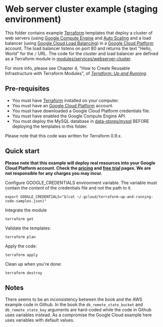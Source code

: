 # Web server cluster example (staging environment)

This folder contains example [Terraform](https://www.terraform.io/) templates that deploy a cluster of web servers 
(using [Google Compute Engine](https://cloud.google.com/compute/) and
[Auto Scaling](https://cloud.google.com/compute/docs/autoscaler/)
and a load balancer
(using [Google Cloud Load Balancing](https://cloud.google.com/load-balancing/))
in a [Google Cloud Platform](https://cloud.google.com) account.
The load balancer listens on port 80 and returns the text "Hello, World" for the 
`/` URL.
The code for the cluster and load balancer are defined as a Terraform module in
[modules/services/webserver-cluster](../../../modules/services/webserver-cluster).


For more info, please see Chapter 4, "How to Create Reusable Infrastructure with Terraform Modules", of 
*[Terraform: Up and Running](http://www.terraformupandrunning.com)*.

## Pre-requisites

* You must have [Terraform](https://www.terraform.io/) installed on your computer.
* You must have an [Google Cloud Platform](https://cloud.google.com/) account.
* You must have downloaded a Google Cloud Platform credentials file.
* You must have enabled the Google Compute Engine API.
* You must deploy the MySQL database in [data-stores/mysql](../../data-stores/mysql) BEFORE deploying the
  templates in this folder.

Please note that this code was written for Terraform 0.9.x.

## Quick start

**Please note that this example will deploy real resources into your Google Cloud Platform account.
Check the [pricing](https://cloud.google.com/pricing/) and
[free trial](https://cloud.google.com/free/) pages.
We are not responsible for any charges you may incur.**

Configure GOOGLE_CREDENTIALS environment variable. The variable must contain the
*content* of the credentials file and not the path to it.

```
export GOOGLE_CREDENTIALS="$(cat ~/.gcloud/terraform-up-and-running-code-samples.json)"
```

Integrate the module

```
terraform get
```

Validate the templates:

```
terraform plan
```

Apply the code:

```
terraform apply
```

Clean up when you're done:

```
terraform destroy
```

## Notes

There seems to be an inconsistency between the book and the AWS example code in
Github. In the book the `db_remote_state_bucket` and `db_remote_state_key` arguments
are hard-coded while the code in Github uses variables instead. As a compromise
the Google Cloud example here uses variables with default values.
